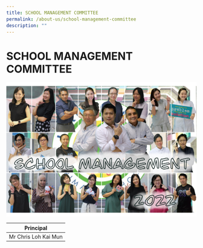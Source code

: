 ```yaml
---
title: SCHOOL MANAGEMENT COMMITTEE
permalink: /about-us/school-management-committee
description: ""
---
```

# SCHOOL MANAGEMENT COMMITTEE
![](/images/About%20Us/IMG_1613.png)

|       Principal      |
|:--------------------:|
| Mr Chris Loh Kai Mun |